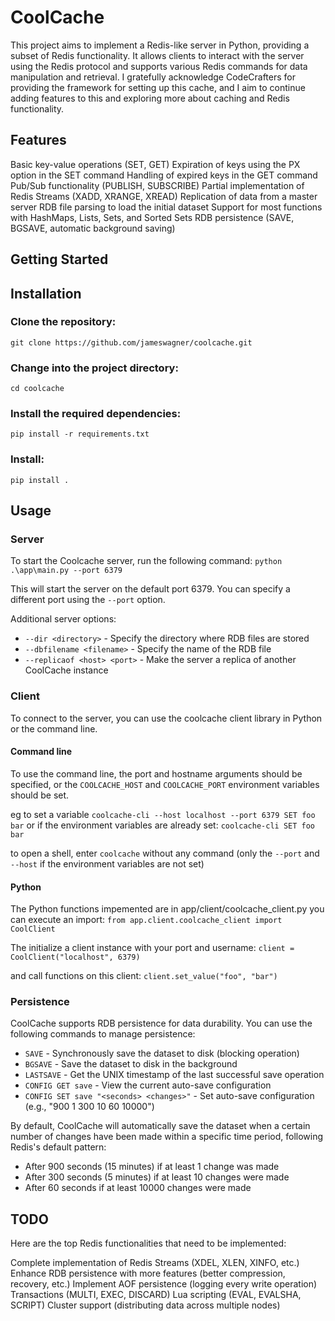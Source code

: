 # CoolCache
This project aims to implement a Redis-like server in Python, providing a subset of Redis functionality. It allows clients to interact with the server using the Redis protocol and supports various Redis commands for data manipulation and retrieval. I gratefully acknowledge CodeCrafters for providing the framework for setting up this cache, and I aim to continue adding features to this and exploring more about caching and Redis functionality. 

## Features

Basic key-value operations (SET, GET)
Expiration of keys using the PX option in the SET command
Handling of expired keys in the GET command
Pub/Sub functionality (PUBLISH, SUBSCRIBE)
Partial implementation of Redis Streams (XADD, XRANGE, XREAD)
Replication of data from a master server
RDB file parsing to load the initial dataset
Support for most functions with HashMaps, Lists, Sets, and Sorted Sets
RDB persistence (SAVE, BGSAVE, automatic background saving)

## Getting Started

## Installation

### Clone the repository:
`git clone https://github.com/jameswagner/coolcache.git`

### Change into the project directory:
`cd coolcache`

### Install the required dependencies:
`pip install -r requirements.txt`

### Install: 
`pip install .`

## Usage

### Server
To start the Coolcache server, run the following command:
`python .\app\main.py --port 6379`

This will start the server on the default port 6379. You can specify a different port using the `--port` option.

Additional server options:
- `--dir <directory>` - Specify the directory where RDB files are stored
- `--dbfilename <filename>` - Specify the name of the RDB file
- `--replicaof <host> <port>` - Make the server a replica of another CoolCache instance

### Client
To connect to the server, you can use the coolcache client library in Python or the command line.

#### Command line
To use the command line, the port and hostname arguments should be specified, or the 
`COOLCACHE_HOST` and `COOLCACHE_PORT` environment variables should be set.

eg to set a variable
`coolcache-cli --host localhost --port 6379 SET foo bar`
or if the environment variables are already set: 
`coolcache-cli SET foo bar`

to open a shell, enter `coolcache` without any command (only the `--port` and `--host` if the environment variables are not set)

#### Python
The Python functions impemented are in app/client/coolcache_client.py
you can execute an import: 
`from app.client.coolcache_client import CoolClient`

The initialize a client instance with your port and username:
`client = CoolClient("localhost", 6379)`

and call functions on this client:
`client.set_value("foo", "bar")`

### Persistence

CoolCache supports RDB persistence for data durability. You can use the following commands to manage persistence:

- `SAVE` - Synchronously save the dataset to disk (blocking operation)
- `BGSAVE` - Save the dataset to disk in the background
- `LASTSAVE` - Get the UNIX timestamp of the last successful save operation
- `CONFIG GET save` - View the current auto-save configuration
- `CONFIG SET save "<seconds> <changes>"` - Set auto-save configuration (e.g., "900 1 300 10 60 10000")

By default, CoolCache will automatically save the dataset when a certain number of changes have been made within a specific time period, following Redis's default pattern:

- After 900 seconds (15 minutes) if at least 1 change was made
- After 300 seconds (5 minutes) if at least 10 changes were made
- After 60 seconds if at least 10000 changes were made

## TODO
Here are the top Redis functionalities that need to be implemented:

Complete implementation of Redis Streams (XDEL, XLEN, XINFO, etc.)
Enhance RDB persistence with more features (better compression, recovery, etc.)
Implement AOF persistence (logging every write operation)
Transactions (MULTI, EXEC, DISCARD)
Lua scripting (EVAL, EVALSHA, SCRIPT)
Cluster support (distributing data across multiple nodes)